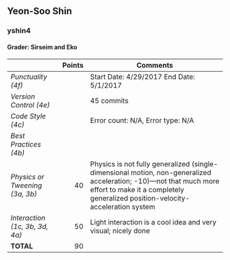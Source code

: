 
## Yeon-Soo Shin

### yshin4

#### Grader: Sirseim and Eko

| | Points | Comments |
| --- | ---: | --- |
| *Punctuality (4f)* |  | Start Date: 4/29/2017 End Date: 5/1/2017 |
| *Version Control (4e)* |  | 45 commits |
| *Code Style (4c)* |  | Error count: N/A, Error type: N/A |
| *Best Practices (4b)* |  |  |
| *Physics or Tweening (3a, 3b)* | 40 | Physics is not fully generalized (single-dimensional motion, non-generalized acceleration; -10)—not that much more effort to make it a completely generalized position-velocity-acceleration system |
| *Interaction (1c, 3b, 3d, 4a)* | 50 | Light interaction is a cool idea and very visual; nicely done |
| **TOTAL** | 90 |
